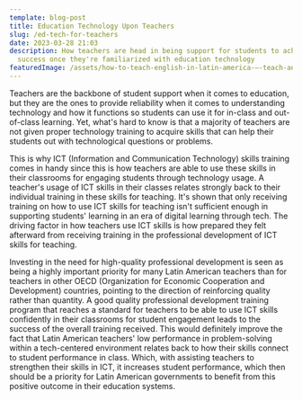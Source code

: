 ```yaml
---
template: blog-post
title: Education Technology Upon Teachers
slug: /ed-tech-for-teachers
date: 2023-03-28 21:03
description: How teachers are head in being support for students to achieve
  success once they're familiarized with education technology
featuredImage: /assets/how-to-teach-english-in-latin-america-–-teach-and-enjoy1.jpg
---
```

Teachers are the backbone of student support when it comes to education, but they are the ones to provide reliability when it comes to understanding technology and how it functions so students can use it for in-class and out-of-class learning. Yet, what's hard to know is that a majority of teachers are not given proper technology training to acquire skills that can help their students out with technological questions or problems. 

This is why ICT (Information and Communication Technology) skills training comes in handy since this is how teachers are able to use these skills in their classrooms for engaging students through technology usage. A teacher's usage of ICT skills in their classes relates strongly back to their individual training in these skills for teaching. It's shown that only receiving training on how to use ICT skills for teaching isn't sufficient enough in supporting students' learning in an era of digital learning through tech. The driving factor in how teachers use ICT skills is how prepared they felt afterward from receiving training in the professional development of ICT skills for teaching. 

Investing in the need for high-quality professional development is seen as being a highly important priority for many Latin American teachers than for teachers in other OECD (Organization for Economic Cooperation and Development) countries, pointing to the direction of reinforcing quality rather than quantity. A good quality professional development training program that reaches a standard for teachers to be able to use ICT skills confidently in their classrooms for student engagement leads to the success of the overall training received. This would definitely improve the fact that Latin American teachers' low performance in problem-solving within a tech-centered environment relates back to how their skills connect to student performance in class. Which, with assisting teachers to strengthen their skills in ICT, it increases student performance, which then should be a priority for Latin American governments to benefit from this positive outcome in their education systems.
